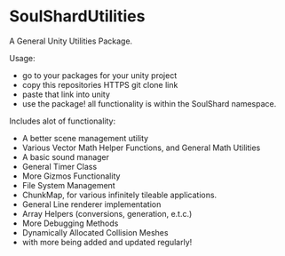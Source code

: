 # SoulShardUtilities
A General Unity Utilities Package.

Usage:
 - go to your packages for your unity project
 - copy this repositories HTTPS git clone link
 - paste that link into unity
 - use the package! all functionality is within the SoulShard namespace.

Includes alot of functionality:
 - A better scene management utility
 - Various Vector Math Helper Functions, and General Math Utilities
 - A basic sound manager
 - General Timer Class
 - More Gizmos Functionality
 - File System Management
 - ChunkMap, for various infinitely tileable applications.
 - General Line renderer implementation
 - Array Helpers (conversions, generation, e.t.c.)
 - More Debugging Methods
 - Dynamically Allocated Collision Meshes
 - with more being added and updated regularly!

